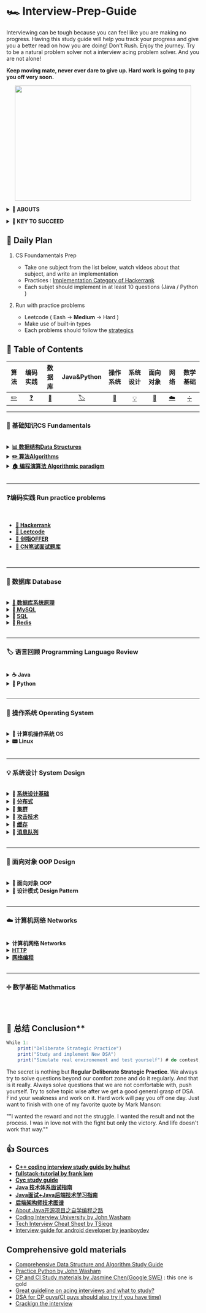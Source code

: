 # 🏎 Interview-Prep-Guide
Interviewing can be tough because you can feel like you are making no progress. Having this study guide will help you track your progress and give you a better read on how you are doing! Don't Rush. Enjoy the journey. Try to be a natural problem solver not a interview acing problem solver. And you are not alone!  

**Keep moving mate, never ever dare to give up. Hard work is going to pay you off very soon.**

<p align="center">
  <img width="460" height="300" src="https://media.giphy.com/media/KWQy384u0Rn9bCvwMa/giphy.gif">
</p>

<b><details><summary>👀 ABOUTS</summary></b>	

🕵 This repository is a summary of the basic knowledge of recruiting job seekers and beginners in the direction of SDE, including programming language, data structure, algorithm, programming paradigm, system, network and other domain knowledge 

Due to my limited level, the knowledge points in the warehouse are from my original, reading notes, books, blog posts, etc. Non-original has been marked with the source, if there is any omission, please issue an issue.
</details>

<b><details><summary>🔑 KEY TO SUCCEED</summary></b>	

## 🏁 Deliberate Strategic : Practice (KEY TO SUCCEED)
- **Retaining Computer Science Knowledge**
1. Review cs fundamentatals and summarize
2. Start doing coding interview questions while you're learning data structures and algorithms. 
3. Review and review 
 
- **Keep Practics**
1. Use Leetcode to practices different problems 
2. Take a break from programming problems for a half hour and go through your flashcards.

## 💻 Coding problem practices
- **Gathering requirements** : consider the constraint for the problem and its edge cases 
- **Problem recognition** : where the right data structures and algorithms fit in
- **Brain storm** : talking your way through the solution like you will in the interview including performance analysis 
- **Testing your solutions**

</details>


## 📅 Daily Plan 
1. CS Foundamentals Prep 
	- Take one subject from the list below, watch videos about that subject, and write an implementation 
	- Practices : [Implementation Category of Hackerrank](https://www.hackerrank.com/domains/algorithms?filters%5Bsubdomains%5D%5B%5D=implementation&badge_type=problem-solving)
	- Each subjet should implement in at least 10 questions (Java / Python )
	
2. Run with practice problems 
	- Leetcode ( Eash -> **Medium** -> Hard )
	- Make use of built-in types
	- Each problems should follow the [strategics](https://github.com/waiyulam/Interview-Prep-Guide/tree/master/Leetcode)

## 📄 Table of Contents 

|算法| 编码实践 |数据库|Java&Python|操作系统| 系统设计|面向对象|网络| 数学基础|
| :---: | :----: | :---: | :----: | :----: | :----: | :----: | :----: | :----: |
| [:pencil2:](#📖-基础知识CS-Fundamentals) |[❓](#❓编码实践-Run-practice-problems)|[:floppy_disk:](#💾-数据库-Database)|[🏷](#🏷-语言回顾-Programming-Language-Review)|[🔨](#🔨-操作系统-Operating-System)|[💡](#💡-系统设计-System-Design)|[🎨](#🎨-面向对象-OOP-Design)|[☁️](☁️-计算机网络-Networks)|[➗](➗-数学基础-Mathmatics)


--------------------------------------------------------------------
### 📖 基础知识CS Fundamentals

<br>

<details>
<summary><b><a href="https://github.com/waiyulam/Interview-Prep-Guide/tree/master/BasicsReview/datastructure">📊 数据结构Data Structures</a></b></summary>
<br>

- [数组 Arrays](https://github.com/waiyulam/Interview-Prep-Guide/tree/master/BasicsReview/datastructure#Arrays)
- [链式结构 Linked List](https://github.com/waiyulam/Interview-Prep-Guide/tree/master/BasicsReview/datastructure#Linked-Lists)
- [栈和队列 Stacks & Queues &Double-ended Queue](https://github.com/waiyulam/Interview-Prep-Guide/tree/master/BasicsReview/datastructure#Linked-Lists)
- [哈希表 Hash Tables](https://github.com/waiyulam/Interview-Prep-Guide/tree/master/BasicsReview/datastructure#Hash-table)
- [树 Trees](https://github.com/waiyulam/Interview-Prep-Guide/tree/master/BasicsReview/datastructure#Trees)
- [字典/前缀树 Trie](https://github.com/waiyulam/Interview-Prep-Guide/tree/master/BasicsReview/datastructure#Tries)
- [堆/优先队列Heaps&Priority Queue](https://github.com/waiyulam/Interview-Prep-Guide/tree/master/BasicsReview/datastructure#Heaps)
- [图 Graphs](https://github.com/waiyulam/Interview-Prep-Guide/tree/master/BasicsReview/datastructure#Graphs)
- [Others](https://github.com/waiyulam/Interview-Prep-Guide/tree/master/BasicsReview/datastructure#Others-DS)

</details>
	
<details>
<summary><b><a href="https://github.com/waiyulam/Interview-Prep-Guide/tree/master/BasicsReview/algorithms">✏️  算法Algorithms</a></b></summary>
<br>

- [介绍 Introduction to Algorithms](https://github.com/waiyulam/Interview-Prep-Guide/tree/master/BasicsReview/algorithms)
	- [时间空间复杂度 Time&Space Complexity](https://github.com/waiyulam/Interview-Prep-Guide/tree/master/BasicsReview/algorithms#Time-and-Space-Complexity)
	- [递归&迭代 Recursion](https://github.com/waiyulam/Interview-Prep-Guide/tree/master/BasicsReview/algorithms#Recursion-and-analysis-of-recurrence-relations)
	- [NP问题 NP problem (TODO)](https://github.com/waiyulam/Interview-Prep-Guide/tree/master/BasicsReview/algorithms#NP-program)
- [搜索 Searching  (TODO)](https://github.com/waiyulam/Interview-Prep-Guide/tree/master/BasicsReview/algorithms/search)
- [排序 Sorting](https://github.com/waiyulam/Interview-Prep-Guide/tree/master/BasicsReview/algorithms/sorting)
- [图论 Graph Theory   (TODO)](https://github.com/waiyulam/Interview-Prep-Guide/tree/master/BasicsReview/algorithms/graphtheory)
- [字符串处理 String Manipulation  (TODO)](https://github.com/waiyulam/Interview-Prep-Guide/tree/master/BasicsReview/algorithms/stringManipulation)
- [二进制处理 Bit Manipulation   (TODO)](https://github.com/waiyulam/Interview-Prep-Guide/tree/master/BasicsReview/algorithms/bitManipulation)

</details>
	
<details>
<summary><b><a href="https://github.com/waiyulam/Interview-Prep-Guide/tree/master/BasicsReview/paradigm">🏠 编程演算法 Algorithmic paradigm</a></b></summary>
<br>

- [分治法 Divide and Conquer](https://github.com/waiyulam/Interview-Prep-Guide/tree/master/BasicsReview/paradigm#Divide-and-Conquer-algorithms)
- [贪婪演算法 Greedy Algorithms](https://github.com/waiyulam/Interview-Prep-Guide/tree/master/BasicsReview/paradigm#Greedy-Algorithms)
- [回溯法&分枝界限法 Backtracking & Branch and Bound](https://github.com/waiyulam/Interview-Prep-Guide/tree/master/BasicsReview/paradigm#Backtracking)
- [动态规划 Big Guy: Dynamic Programming and memoization 😭（TODO)](https://github.com/waiyulam/Interview-Prep-Guide/tree/master/BasicsReview/paradigm#Dynamic-Programming-and-memoization)

</details>
	
<br>

----------------------------------------------------------------
### ❓编码实践 Run practice problems
<br>

* [**🧯 Hackerrank**]()
* [**🧯 Leetcode**]()
* [**🧯 剑指OFFER**]()
* [**🧯 CN笔试面试题库**](https://www.nowcoder.com/contestRoom?from=cyc_github)

<br>

----------------------------------------------------------------
### 💾 数据库 Database

<br>

<details>
<summary><b><a href = 'https://github.com/waiyulam/Interview-Prep-Guide/tree/master/Database'> 🔨 数据库系统原理 </a>  </b></summary>

- [事务 Transaction](Database#Transaction)
- [并发一致性 Consistency](Database#Anomalies-with-Interleaved-Execution)
- [封锁 Locking](Database#Concurrency-Control)
- [隔离级别](Database#隔离级别)
- [并发控制 Concurrency control ](Database#MVCC)
- [关系数据库 Relational Database](Database#Relational-model)

</details>

<details>
<summary><b>🔨<a href = 'https://github.com/waiyulam/Interview-Prep-Guide/tree/master/Database/mysql'> MySQL </a>  </b></summary>

- 一、索引
- 二、查询性能优化
- 三、存储引擎
- 四、数据类型
- 五、切分
- 六、复制

</details>

<details>
<summary><b>🔨 <a href='https://github.com/waiyulam/Interview-Prep-Guide/tree/master/Database/sql'> SQL </a>  </b></summary>

</details>

<details>
<summary><b>🔨<a href = 'https://github.com/waiyulam/Interview-Prep-Guide/tree/master/Database/redis'> Redis </a></b></summary>

</details>

<br>

----------------------------------------------------------------
### 🏷 语言回顾 Programming Language Review

<br>

<details>
<summary><b> ☕️ Java </b></summary>
	
- 语言基础 Basics
- 集合框架/容器 Collections
- 并发编程 Concurrency
- I/O
- 虚拟机 JVM
- 设计模式 Design Pattern
- Web开发技术 Web programming

</details>

<details>
<summary><b>🐍 Python </b></summary>

- 语言基础 Basics
- 爬虫框架 Scrapy
- Flask
- Django

</details>

<br>

----------------------------------------------------------------
### 🔨 操作系统 Operating System

<br>

<details>
<summary><b>🔨 计算机操作系统 OS </b></summary>

- 概述 Introduction
- 进程管理 Process&Concurrency
- 死锁 Deadlock 
- 内存管理 Memory
- 设备管理 Disks&Devices
- 链接 Links

</details>

<details>
<summary><b> 📟 Linux </b></summary>

- 基础核心概念 Basics
- 常用命令使用 Commands

</details>

<br>

--------------------------------------------------------------------
### 💡 系统设计 System Design

<br>

<details>
<summary><b>🔨 <a href='https://github.com/CyC2018/CS-Notes/blob/master/notes/%E7%B3%BB%E7%BB%9F%E8%AE%BE%E8%AE%A1%E5%9F%BA%E7%A1%80.md'> 系统设计基础 </a>  </b></summary>

</details>

<details>
<summary><b>🔨 <a href='https://github.com/CyC2018/CS-Notes/blob/master/notes/%E5%88%86%E5%B8%83%E5%BC%8F.md'> 分布式 </a>  </b></summary>

</details>

<details>
<summary><b>🔨 <a href='https://github.com/CyC2018/CS-Notes/blob/master/notes/%E9%9B%86%E7%BE%A4.md'> 集群 </a>  </b></summary>

</details>

<details>
<summary><b>🔨 <a href='https://github.com/CyC2018/CS-Notes/blob/master/notes/%E6%94%BB%E5%87%BB%E6%8A%80%E6%9C%AF.md'> 攻击技术 </a>  </b></summary>

</details>

<details>
<summary><b>🔨 <a href='https://github.com/CyC2018/CS-Notes/blob/master/notes/%E7%BC%93%E5%AD%98.md'> 缓存 </a>  </b></summary>

</details>

<details>
<summary><b>🔨 <a href='https://github.com/CyC2018/CS-Notes/blob/master/notes/%E6%B6%88%E6%81%AF%E9%98%9F%E5%88%97.md'> 消息队列 </a>  </b></summary>

</details>

<br>

--------------------------------------------------------
### 🎨 面向对象 OOP Design

<br>

<details>
<summary><b>📏 面向对象 OOP </b></summary>

- 三大特性： 封装 继承 多态
- 类图
- 设计原则
</details>

<details>
<summary><b>🎨 设计模式 Design Pattern </b></summary>

- 创建型
- 行为型
- 结构型
</details>

<br>

----------------------------------------------------
### ☁️ 计算机网络 Networks
<br>

<details>
<summary><b>计算机网络 Networks </b></summary>

- 概述&体系结构
- 物理层
- 链路层
- 网络层
- 传输层
- 应用层 HTTP

</details>

<details>
<summary><b><a href = "https://github.com/CyC2018/CS-Notes/blob/master/notes/HTTP.md"> HTTP </a></b></summary>

</details>

<details>
<summary><b><a href = ""> 网络编程 </a></b></summary>

- [网络编程 Socket](https://github.com/CyC2018/CS-Notes/blob/master/notes/Socket.md)
- [RESTful API](https://github.com/frank-lam/fullstack-tutorial/blob/master/notes/RESTful%20API.md)
- [Web网络安全](https://github.com/frank-lam/fullstack-tutorial/blob/master/notes/%E7%BD%91%E7%BB%9C%E5%AE%89%E5%85%A8.md)
</details>
<br>

--------------------------------------------------------
### ➗ 数学基础 Mathmatics
<br>
<br>

## 🍭 总结 Conclusion**
```java 
While 1:
	print("Deliberate Strategic Practice")
	print("Study and implement New DSA")
	print("Simulate real environement and test yourself") # do contest, contest and contest
```
The secret is nothing but **Regular Deliberate Strategic Practice**. We always try to solve questions beyond our comfort zone and do it regularly. And that is it really. Always solve questions that we are not comfortable with, push yourself. Try to solve topic wise after we get a good general grasp of DSA. Find your weakness and work on it. Hard work will pay you off one day. Just want to finish with one of my favorite quote by Mark Manson:

""I wanted the reward and not the struggle. I wanted the result and not the process. I was in love not with the fight but only the victory. And life doesn't work that way.""

## 👍 Sources

-  [**C++ coding interview study guide by huihut**](https://github.com/huihut/interview)
-  [**fullstack-tutorial by frank lam**](https://github.com/frank-lam/fullstack-tutorial)
-  [**Cyc study guide**](https://github.com/CyC2018/CS-Notes)
-  [**Java 技术体系面试指南**](https://github.com/553899811/NewBie-Plan)
-  [**Java面试+Java后端技术学习指南**](https://github.com/OUYANGSIHAI/JavaInterview)
-  [**后端架构师技术图谱**](https://github.com/xingshaocheng/architect-awesome)
-  [About Java开源项目之自学编程之路](https://github.com/hansonwang99/JavaCollection)
-  [Coding Interview University by John Washam](https://github.com/jwasham/coding-interview-university)
-  [Tech Interview Cheat Sheet by TSiege](https://github.com/TSiege/Tech-Interview-Cheat-Sheet)
-  [Interview guide for android developer by jeanboydev](https://github.com/jeanboydev/Android-ReadTheFuckingSourceCode)

## Comprehensive gold materials
  -  [Comprehensive Data Structure and Algorithm Study Guide](https://leetcode.com/discuss/general-discussion/494279/comprehensive-data-structure-and-algorithm-study-guide)
  -  [Practice Python by John Washam](https://github.com/jwasham/practice-python)
  -  [CP and CI Study materials by Jasmine Chen(Google SWE)](https://github.com/lnishan/awesome-competitive-programming) : this one is gold
  -  [Great guideline on acing interviews and what to study?](https://medium.com/@nick.ciubotariu/ace-the-coding-interview-every-time-d169ce1fd3fc)
  -  [DSA for CP guys(CI guys should also try if you have time)](http://cp-algorithms.com/)
  -  [Crackign the interview](https://www.youtube.com/playlist?list=PLX6IKgS15Ue02WDPRCmYKuZicQHit9kFt)
